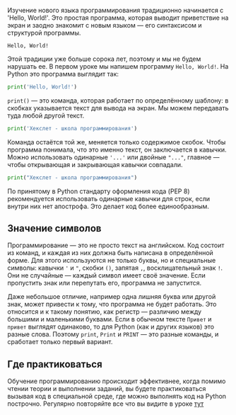 Изучение нового языка программирования традиционно начинается с 'Hello, World!'. Это простая программа, которая выводит приветствие на экран и заодно знакомит с новым языком — его синтаксисом и структурой программы.

```text
Hello, World!
```

Этой традиции уже больше сорока лет, поэтому и мы не будем нарушать ее. В первом уроке мы напишем программу `Hello, World!`. На Python это программа выглядит так:

```python
print('Hello, World!')
```

`print()` — это команда, которая работает по определённому шаблону: в скобках указывается текст для вывода на экран. Мы можем передавать туда любой другой текст.

```python
print('Хекслет - школа программирования')
```

Команда остаётся той же, меняется только содержимое скобок. Чтобы программа понимала, что это именно текст, он заключается в кавычки. Можно использовать одинарные `'...'` или двойные `"..."`, главное — чтобы открывающая и закрывающая кавычки совпадали.

```python
print("Хекслет - школа программирования")
```

По принятому в Python стандарту оформления кода (PEP 8) рекомендуется использовать одинарные кавычки для строк, если внутри них нет апострофа. Это делает код более единообразным.

## Значение символов

Программирование — это не просто текст на английском. Код состоит из команд, и каждая из них должна быть написана в определённой форме. Для этого используются не только буквы, но и специальные символы: кавычки `'` и `"`, скобки `()`, запятая `,`, восклицательный знак `!`. Они не случайные — каждый символ имеет своё значение. Если пропустить знак или перепутать его, программа не запустится.

Даже небольшое отличие, например одна лишняя буква или другой знак, может привести к тому, что программа не будет работать. Это относится и к такому понятию, как регистр — различию между большими и маленькими буквами. Если в обычном тексте `Привет` и `привет` выглядят одинаково, то для Python (как и других языков) это разные слова. Поэтому `print`, `Print` и `PRINT` — это разные команды, и сработает только первый вариант.

## Где практиковаться

Обучение программированию происходит эффективнее, когда помимо чтении теории и выполнении заданий, вы будете практиковаться вызывая код в специальной среде, где можно выполнять код на Python построчно. Регулярно повторяйте все что вы видите в уроке [тут](https://pyodide.org/en/stable/console.html)
